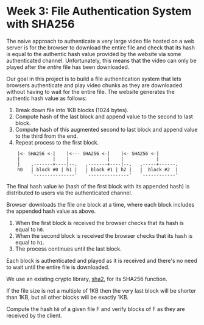 # Week 3: File Authentication System with SHA256

The naive approach to authenticate a very large video file hosted on a web server is for the browser to download the entire file and check that its hash is equal to the authentic hash value provided by the website via some authenticated channel. Unfortunately, this means that the video can only be played after the *entire* file has been downloaded.

Our goal in this project is to build a file authentication system that lets browsers authenticate and play video chunks as they are downloaded without having to wait for the entire file. The website generates the authentic hash value as follows:

1. Break down file into 1KB blocks (1024 bytes).
1. Compute hash of the last block and append value to the second to last block.
1. Compute hash of this augmented second to last block and append value to the third from the end.
1. Repeat process to the first block.

```
    |<- SHA256 <-|    |<--- SHA256 <-|    |<- SHA256 <-|
    |            |    |              |    |            |
    |    ,-------+----|--.   ,-------+----|--.   ,-----+------.
    h0   | block #0 | h1 |   | block #1 | h2 |   |  block #2  |
         `---------------'   `---------------'   `------------'
```

The final hash value `h0` (hash of the first block with its appended hash) is distributed to users via the authenticated channel.

Browser downloads the file one block at a time, where each block includes the appended hash value as above.

1. When the first block is received the browser checks that its hash is equal to `h0`.
1. When the second block is received the browser checks that its hash is equal to `h1`.
1. The process continues until the last block.

Each block is authenticated and played as it is received and there's no need to wait until the entire file is downloaded.

We use an existing crypto library, [sha2], for its SHA256 function.

[sha2]: https://crates.io/crates/sha2

If the file size is not a multiple of 1KB then the very last block will be shorter than 1KB, but all other blocks will be exactly 1KB.

Compute the hash `h0` of a given file F and verify blocks of F as they are received by the client.
